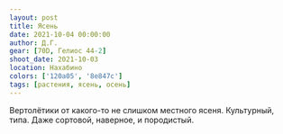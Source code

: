 ```yaml
---
layout: post
title: Ясень
date: 2021-10-04 00:00:00
author: Д.Г.
gear: [70D, Гелиос 44-2]
shoot_date: 2021-10-03
location: Нахабино
colors: ['120a05', '8e847c']
tags: [растения, ясень, осень]
---
```

Вертолётики от какого-то не слишком местного ясеня. Культурный, типа. Даже сортовой, наверное, и породистый.
